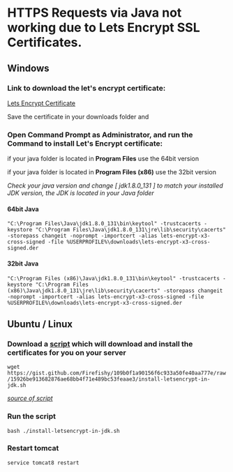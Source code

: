 
# HTTPS Requests via Java not working due to Lets Encrypt SSL Certificates.

## Windows

### Link to download the let's encrypt certificate: 

[Lets Encrypt Certificate](https://letsencrypt.org/certs/lets-encrypt-x3-cross-signed.der)

Save the certificate in your downloads folder and 

### Open Command Prompt as Administrator, and run the Command to install Let's Encrypt certificate:

if your java folder is located in **Program Files** use the 64bit version

if your java folder is located in **Program Files (x86)** use the 32bit version

*Check your java version and change [ jdk1.8.0_131 ] to match your installed JDK version, the JDK is located in your Java folder*

#### 64bit Java
``` "C:\Program Files\Java\jdk1.8.0_131\bin\keytool" -trustcacerts -keystore "C:\Program Files\Java\jdk1.8.0_131\jre\lib\security\cacerts" -storepass changeit -noprompt -importcert -alias lets-encrypt-x3-cross-signed -file %USERPROFILE%\downloads\lets-encrypt-x3-cross-signed.der ```

#### 32bit Java
``` "C:\Program Files (x86)\Java\jdk1.8.0_131\bin\keytool" -trustcacerts -keystore "C:\Program Files (x86)\Java\jdk1.8.0_131\jre\lib\security\cacerts" -storepass changeit -noprompt -importcert -alias lets-encrypt-x3-cross-signed -file %USERPROFILE%\downloads\lets-encrypt-x3-cross-signed.der ```

## Ubuntu / Linux

### Download a [script](https://gist.github.com/Firefishy/109b0f1a90156f6c933a50fe40aa777e) which will download and install the certificates for you on your server

``` wget https://gist.github.com/Firefishy/109b0f1a90156f6c933a50fe40aa777e/raw/15926be913682876ae68bb4f71e489bc53feaae3/install-letsencrypt-in-jdk.sh ```

*[source of script](https://gist.github.com/Firefishy/109b0f1a90156f6c933a50fe40aa777e)*


### Run the script
``` bash ./install-letsencrypt-in-jdk.sh ```

### Restart tomcat
``` service tomcat8 restart ```



